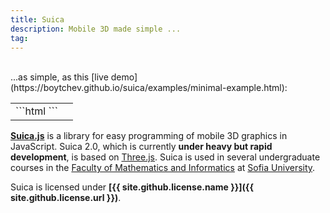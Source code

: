 ```yaml
---
title: Suica
description: Mobile 3D made simple ...
tag:
---
```

<br>
...as simple, as this [live demo](https://boytchev.github.io/suica/examples/minimal-example.html):

<table><tr><td>
```html
<!DOCTYPE html>

<script src="suica.js"></script>

<suica>
    <demo>
    <cube>
</suica>
```
</td><td>
<script src="https://boytchev.github.io/suica/bin/suica.js"></script>

<suica>
    <demo>
    <cube>
</suica>
</td></tr></table>

[**Suica.js**](https://github.com/boytchev/suica) is a library for easy
programming of mobile 3D graphics in JavaScript. Suica 2.0, which is currently
**under heavy but rapid development**, is based on [Three.js](https://threejs.org).
Suica is used in several undergraduate courses in the
[Faculty of Mathematics and Informatics](https://www.fmi.uni-sofia.bg/en) at
[Sofia University](https://www.uni-sofia.bg/index.php/eng).


Suica is licensed under **[{{ site.github.license.name }}]({{ site.github.license.url }})**.
